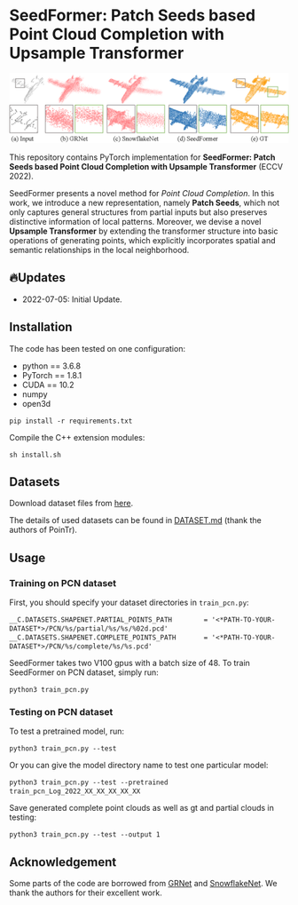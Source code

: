 # SeedFormer: Patch Seeds based Point Cloud Completion with Upsample Transformer

![example](./pictures/teaser.png)

This repository contains PyTorch implementation for **SeedFormer: Patch Seeds based Point Cloud Completion with Upsample Transformer** (ECCV 2022).

SeedFormer presents a novel method for *Point Cloud Completion*. In this work, we introduce a new representation, namely **Patch Seeds**, which not only captures general structures from partial inputs but also preserves distinctive information of local patterns. Moreover, we devise a novel **Upsample Transformer** by extending the transformer structure into basic operations of generating points, which explicitly incorporates spatial and semantic relationships in the local neighborhood. 


## 🔥Updates
* 2022-07-05: Initial Update.

## Installation

The code has been tested on one configuration:

- python == 3.6.8
- PyTorch == 1.8.1
- CUDA == 10.2
- numpy
- open3d

```
pip install -r requirements.txt
```

Compile the C++ extension modules:

    sh install.sh

## Datasets

Download dataset files from [here](https://drive.google.com/drive/folders/1SJIbQATMMbq3UIWzl0YX43KDZz8t6OlG?usp=sharing).

The details of used datasets can be found in [DATASET.md](./DATASET.md) (thank the authors of PoinTr).


## Usage

### Training on PCN dataset

First, you should specify your dataset directories in `train_pcn.py`:

    __C.DATASETS.SHAPENET.PARTIAL_POINTS_PATH        = '<*PATH-TO-YOUR-DATASET*>/PCN/%s/partial/%s/%s/%02d.pcd'
    __C.DATASETS.SHAPENET.COMPLETE_POINTS_PATH       = '<*PATH-TO-YOUR-DATASET*>/PCN/%s/complete/%s/%s.pcd'

SeedFormer takes two V100 gpus with a batch size of 48. To train SeedFormer on PCN dataset, simply run:

    python3 train_pcn.py

### Testing on PCN dataset

To test a pretrained model, run:

    python3 train_pcn.py --test

Or you can give the model directory name to test one particular model:

    python3 train_pcn.py --test --pretrained train_pcn_Log_2022_XX_XX_XX_XX_XX

Save generated complete point clouds as well as gt and partial clouds in testing:

    python3 train_pcn.py --test --output 1


## Acknowledgement

Some parts of the code are borrowed from [GRNet](https://github.com/hzxie/GRNet) and [SnowflakeNet](https://github.com/AllenXiangX/SnowflakeNet). We thank the authors for their excellent work.
